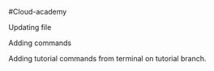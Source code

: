 #Cloud-academy

Updating file 

Adding commands 

Adding tutorial commands from terminal on tutorial branch.

